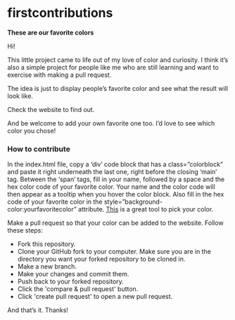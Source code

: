 # firstcontributions
<p style="font-weight:bold">These are our favorite colors</p>

<p>Hi!</p>
<p>This little project came to life out of my love of color and curiosity. I think it’s also a simple project for people like me who are still learning and  want to exercise with making a pull request.</p>
<p>The idea is just to display people’s favorite color and see what the result will look like.</p>
<p>Check the website to find out.</p>
<p>And be welcome to add your own favorite one too. I’d love to see which color you chose!</p>
<h3>How to contribute</h3>
<p>In the index.html file, copy a ‘div’ code block that has a class=”colorblock” and paste it right underneath the last one, right before the closing ‘main’ tag.
Between the ‘span’ tags, fill in your name, followed by a space and the hex color code of your favorite color. Your name and the color code will then appear as a tooltip when you hover the color block. Also fill in the hex code of your favorite color in the style=”background-color:yourfavoritecolor” attribute.
  <a href="https://coolors.co/e6544f" target="_blank">This</a> is a great tool to pick your color.</p>
<p>Make a pull request so that your color can be added to the website. Follow these steps:</p>
<ul><li>Fork this repository.</li>
<li>Clone your GitHub fork to your computer. Make sure you are in the directory you want your forked repository to be cloned in.</li>
<li>Make a new branch.</li>
<li>Make your changes and commit them.</li>
<li>Push back to your forked repository.</li>
<li>Click the 'compare & pull request' button.</li>
<li>Click 'create pull request' to open a new pull request.</li></ul>

<p>And that’s it. Thanks!</p>

